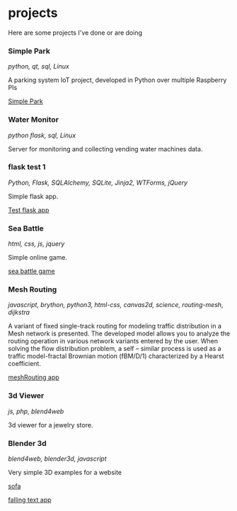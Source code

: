 # projects

Here are some projects I've done or are doing

### Simple Park
*python, qt, sql, Linux*

A parking system IoT project, developed in Python over multiple Raspberry PIs

[Simple Park](https://simplepark.com.au/ "Simple Park")

### Water Monitor
*python flask, sql, Linux*

Server for monitoring and collecting vending water machines data. 

### flask test 1
*Python, Flask, SQLAlchemy, SQLite, Jinja2, WTForms, jQuery*

Simple flask app.

[Test flask app](https://github.com/alexeinemkov/flask_test_1 "test flask app")

### Sea Battle
*html, css, js, jquery*

Simple online game.

[sea battle game](http://alexeinemkov.github.io/seaBattle "sea battle")

### Mesh Routing
*javascript, brython, python3, html-css, canvas2d, science, routing-mesh, dijkstra*

A variant of fixed single-track routing for modeling traffic distribution in a Mesh network is presented. The developed model allows you to analyze the routing operation in various network variants entered by the user. When solving the flow distribution problem, a self – similar process is used as a traffic model-fractal Brownian motion (fBM/D/1) characterized by a Hearst coefficient.

[meshRouting app](http://alexeinemkov.github.io/meshRouting "mesh routing")


### 3d Viewer
*js, php, blend4web*

3d viewer for a jewelry store. 

### Blender 3d
*blend4web, blender3d, javascript*

Very simple 3D examples for a website

[sofa](https://alexeinemkov.github.io/blender3d/projects/divan/divan.html)

[falling text app](https://alexeinemkov.github.io/blender3d/projects/fallingText_app/index.html)




